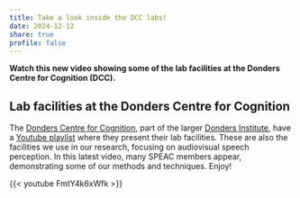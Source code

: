 ```yaml
---
title: Take a look inside the DCC labs!
date: 2024-12-12
share: true
profile: false
---
```


**Watch this new video showing some of the lab facilities at the Donders Centre for Cognition (DCC).**

<!--more-->

## Lab facilities at the Donders Centre for Cognition

The [Donders Centre for Cognition](https://www.ru.nl/en/departments/faculty-of-social-sciences/donders-centre-for-cognition), part of the larger [Donders Institute](https://www.ru.nl/en/donders-institute), have a [Youtube playlist](https://www.youtube.com/playlist?list=PLqgVvHZ5DK6updb0CIiyPQRCgeSjv0pyP) where they present their lab facilities. These are also the facilities we use in our research, focusing on audiovisual speech perception. In this latest video, many SPEAC members appear, demonstrating some of our methods and techniques. Enjoy!

{{< youtube FmtY4k6xWfk >}}
